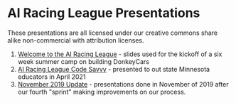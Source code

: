 # AI Racing League Presentations

These presentations are all licensed under our creative commons share alike non-commercial with attribution licenses.

1. [Welcome to the AI Racing League](slides/Welcome-to-the-ARL.pptx) - slides used for the kickoff of a six week summer camp on building DonkeyCars
1. [AI Racing League Code Savvy](slides/AI-Racing-League-Code-Savvy.pptx) - presented to out state Minnesota educators in April 2021
2. [November 2019 Update](slides/November-2019-Update.pptx) - presentations done in November of 2019 after our fourth "sprint" making improvements on our process.